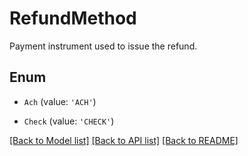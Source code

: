 # RefundMethod

Payment instrument used to issue the refund.

## Enum

* `Ach` (value: `'ACH'`)

* `Check` (value: `'CHECK'`)

[[Back to Model list]](../README.md#documentation-for-models) [[Back to API list]](../README.md#documentation-for-api-endpoints) [[Back to README]](../README.md)
